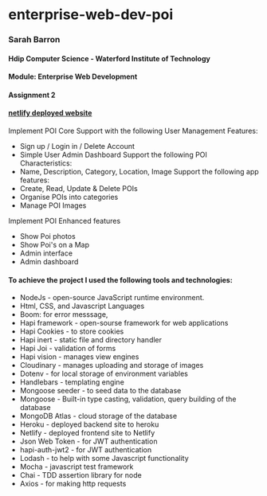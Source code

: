 # enterprise-web-dev-poi
### Sarah Barron
#### Hdip Computer Science - Waterford Institute of Technology
#### Module: Enterprise Web Development
#### Assignment 2 


#### [netlify deployed website](https://clever-rosalind-ad10c7.netlify.app/)

Implement POI Core
Support with the following User Management Features:
- Sign up / Login in / Delete Account
- Simple User Admin Dashboard
Support the following POI Characteristics:
- Name, Description, Category, Location, Image
Support the following app features:
- Create, Read, Update & Delete POIs
- Organise POIs into categories
- Manage POI Images

Implement POI Enhanced features
- Show Poi photos
- Show Poi's on a Map
- Admin interface
- Admin dashboard

#### To achieve the project I used the following tools and technologies:
- NodeJs - open-source JavaScript runtime environment.
- Html, CSS, and Javascript Languages
- Boom: for error messsage,
- Hapi framework - open-sourse framework for web applications
- Hapi Cookies - to store cookies
- Hapi inert - static file and directory handler
- Hapi Joi - validation of forms
- Hapi vision - manages view engines
- Cloudinary - manages uploading and storage of images
- Dotenv - for local storage of environment variables
- Handlebars - templating engine
- Mongoose seeder - to seed data to the database
- Mongoose - Built-in type casting, validation, query building of the database
- MongoDB Atlas - cloud storage of the database
- Heroku - deployed backend site to heroku
- Netlify - deployed frontend site to Netlify
- Json Web Token - for JWT authentication
- hapi-auth-jwt2 - for JWT authentication
- Lodash - to help with some Javascript functionality
- Mocha - javascript test framework
- Chai - TDD assertion library for node
- Axios - for making http requests
